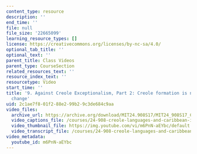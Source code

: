 ```yaml
---
content_type: resource
description: ''
end_time: ''
file: null
file_size: '22665099'
learning_resource_types: []
license: https://creativecommons.org/licenses/by-nc-sa/4.0/
optional_tab_title: ''
optional_text: ''
parent_title: Class Videos
parent_type: CourseSection
related_resources_text: ''
resource_index_text: ''
resourcetype: Video
start_time: ''
title: '9. Against Creole Exceptionalism, Part 2: Creole formation is normal language
  change'
uid: 2c1ae7f8-01f2-88e2-99b2-9c3de684c9aa
video_files:
  archive_url: https://archive.org/download/MIT24.908S17/MIT24_908S17_Creole_Chapter_09_Exceptionalism_Part_2_300k.mp4
  video_captions_file: /courses/24-908-creole-languages-and-caribbean-identities-spring-2017/8b1addf2a5e35453b1108dfa4665e5c4_m6PnN-aEYbc.vtt
  video_thumbnail_file: https://img.youtube.com/vi/m6PnN-aEYbc/default.jpg
  video_transcript_file: /courses/24-908-creole-languages-and-caribbean-identities-spring-2017/2c0753628fcae7f4588a79a8de5df7ae_m6PnN-aEYbc.pdf
video_metadata:
  youtube_id: m6PnN-aEYbc
---
```

